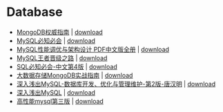 # Database

- [MongoDB权威指南](./MongoDB权威指南.pdf) \| 	[download](https://github.com/EvanLi/programming-book/raw/master/Database/MongoDB权威指南.pdf)
- [MySQL必知必会](./MySQL必知必会.pdf) \| 	[download](https://github.com/EvanLi/programming-book/raw/master/Database/MySQL必知必会.pdf)
- [MySQL性能调优与架构设计 PDF中文版全册](./MySQL性能调优与架构设计%20PDF中文版全册.pdf) \| 	[download](https://github.com/EvanLi/programming-book/raw/master/Database/MySQL性能调优与架构设计%20PDF中文版全册.pdf)
- [MySQL王者晋级之路](./MySQL王者晋级之路.pdf) \| 	[download](https://github.com/EvanLi/programming-book/raw/master/Database/MySQL王者晋级之路.pdf)
- [SQL必知必会-中文第4版](./SQL必知必会-中文第4版.pdf) \| 	[download](https://github.com/EvanLi/programming-book/raw/master/Database/SQL必知必会-中文第4版.pdf)
- [大数据存储MongoDB实战指南](./大数据存储MongoDB实战指南.pdf) \| 	[download](https://github.com/EvanLi/programming-book/raw/master/Database/大数据存储MongoDB实战指南.pdf)
- [深入浅出MySQL-数据库开发、优化与管理维护-第2版-唐汉明](./深入浅出MySQL-数据库开发、优化与管理维护-第2版-唐汉明.pdf) \| 	[download](https://github.com/EvanLi/programming-book/raw/master/Database/深入浅出MySQL-数据库开发、优化与管理维护-第2版-唐汉明.pdf)
- [深入浅出MySQL](./深入浅出MySQL.pdf) \| 	[download](https://github.com/EvanLi/programming-book/raw/master/Database/深入浅出MySQL.pdf)
- [高性能mysql第三版](./高性能mysql第三版.pdf) \| 	[download](https://github.com/EvanLi/programming-book/raw/master/Database/高性能mysql第三版.pdf)
